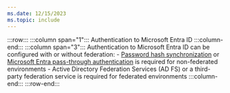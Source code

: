 ```yaml
---
ms.date: 12/15/2023
ms.topic: include
---
```


:::row:::
    :::column span="1":::
    Authentication to Microsoft Entra ID
    :::column-end:::
    :::column span="3":::
    Authentication to Microsoft Entra ID can be configured with or without federation:
    - [Password hash synchronization][AZ-6] or [Microsoft Entra pass-through authentication][AZ-7] is required for non-federated environments
    - Active Directory Federation Services (AD FS) or a third-party federation service is required for federated environments
    :::column-end:::
:::row-end:::

[AZ-6]: /azure/active-directory/hybrid/whatis-phs
[AZ-7]: /azure/active-directory/connect/active-directory-aadconnect-pass-through-authentication